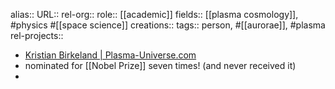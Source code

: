 alias::
URL::
rel-org::
role:: [[academic]]
fields:: [[plasma cosmology]], #physics #[[space science]]
creations::
tags:: person, #[[aurorae]], #plasma
rel-projects::

- [Kristian Birkeland | Plasma-Universe.com](https://www.plasma-universe.com/Kristian-Birkeland/)
- nominated for [[Nobel Prize]] seven times! (and never received it)
-
